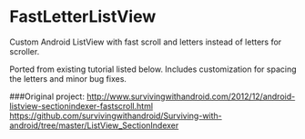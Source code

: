 # FastLetterListView
Custom Android ListView with fast scroll and letters instead of letters for scroller.

Ported from existing tutorial listed below. Includes customization for spacing the letters and minor bug fixes.


###Original project:
http://www.survivingwithandroid.com/2012/12/android-listview-sectionindexer-fastscroll.html
https://github.com/survivingwithandroid/Surviving-with-android/tree/master/ListView_SectionIndexer
